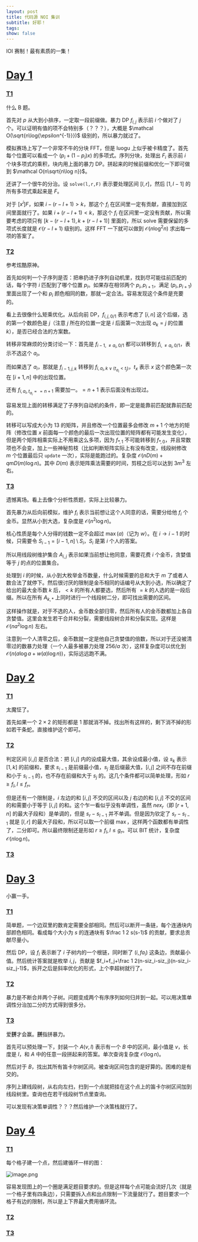 ```yaml
---
layout: post
title: 代码源 NOI 集训
subtitle: 好耶！
tags: 
show: false
---
```


IOI 赛制！最有素质的一集！

# [Day 1](http://oj.daimayuan.top/contest/321)

### [T1](http://oj.daimayuan.top/contest/321/problem/3013)

什么 B 题。

首先对 $p$ 从大到小排序，一定取一段前缀做。暴力 DP $f_{i,j}$ 表示前 $i$ 个做对了 $j$ 个。可以证明有值的项不会特别多（？？？），大概是 $\mathcal O(\sqrt{n\log{\epsilon^{-1}}})$ 级别的，所以暴力就过了。

模拟赛场上写了一个非常不牛的分块 FFT，但是 luogu 上似乎被卡精度了。首先每个位置可以看成一个 $(p_i+(1-p_i)x)$ 的多项式。序列分块，处理出 $F_i$ 表示前 $i$ 个块多项式的乘积，块内用上面的暴力 DP。拼起来的时候前缀和优化一下即可做到 $\mathcal O(n\sqrt{n\log n})$。

还讲了一个很牛的分治。设 `solve(l,r,F)` 表示要处理区间 $[l,r]$，然后 $[1,l-1]$ 的所有多项式乘起来是 $F$。

对于 $[x^i]F$，如果 $i-(r-l+1)>k$，那这个 $f_i$ 在区间里一定有贡献，直接加到区间里面就行了。如果 $i+(r-l+1)<k$，那这个 $f_i$ 在区间里一定没有贡献，所以需要考虑的项只有 $[k-(r-l+1),k+(r-l+1)]$ 里面的，所以 solve 需要保留的多项式长度就是 $\mathcal O(r-l+1)$ 级别的。这样 FFT 一下就可以做到 $\mathcal O(n\log^2 n)$ 求出每一项的答案了。

### [T2](http://oj.daimayuan.top/contest/321/problem/3014)

参考炫酷原神。

首先如何判一个子序列是否：把串扔进子序列自动机里，找到尽可能往前匹配的话，每个字符 $i$ 匹配到了哪个位置 $p_i$。如果存在相邻两个 $p_i,p_{i+1}$，满足 $(p_i,p_{i+1})$ 里面出现了一个和 $p_i$ 颜色相同的数，那就一定合法。容易发现这个条件是充要的。

看上去很像什么矩乘优化。从后向前 DP，$f_{i,j,0/1}$ 表示考虑了 $[i,n]$ 这个后缀，选的第一个数颜色是 $j$（注意 $j$ 所在的位置一定是 $i$ 后面第一次出现 $a_k=j$ 的位置 $k$），是否已经合法的方案数。

转移非常麻烦的分类讨论一下：首先是 $f_{i-1,\not=a_i,0/1}$ 都可以转移到 $f_{i,\not=a_i,0/1}$，表示不选这个 $a_i$。

而如果选了 $a_i$，那就是 $f_{i-1,j,k}$ 转移到 $f_{i,a_i,k\vee(t_{a_i}<t_j)}$，$t_{x}$ 表示 $x$ 这个颜色第一次在 $[i+1,n]$ 中的出现位置。

还有 $f_{i,a_i,t_{a_i}==n+1}$ 需要加一。$=n+1$ 表示后面没有出现过。

容易发现上面的转移满足了子序列自动机的条件，即一定是能靠前匹配就靠前匹配的。

转移可以写成大小为 $13$ 的矩阵，并且修改一个位置最多会修改 $m+1$ 个地方的矩阵（修改位置 $x$ 前面每一个颜色的最后一次出现位置的矩阵都有可能发生变化），但是两个矩阵相乘实际上不用乘这么多项，因为 $f_{\ast,1}$ 不可能转移到 $f_{\ast,0}$，并且常数项也不会变，加上一些神秘剪枝（比如判断矩阵实际上有没有改变，线段树修改 $m$ 个位置最后只 `update` 一次），实际是能跑过的。复杂度 $\mathcal O(nD(m)+qmD(m)\log n)$。其中 $D(m)$ 表示矩阵乘法需要的时间，剪枝之后可以达到 $3m^3$ 左右。

### [T3](http://oj.daimayuan.top/contest/321/problem/3015)

遗憾离场。看上去像个分析性质题，实际上比较暴力。

首先暴力从后向前模拟，维护 $f_i$ 表示当前想让这个人同意的话，需要分给他 $f_i$ 个金币。显然从小到大选，复杂度是 $\mathcal O(n^2\log n)$。

核心性质是每个人分得的钱数一定不会超过 $\max(a)$（记为 $w$）。在 $i\rightarrow i-1$ 的时候，只需要令 $S_{i-1}=[i-1,n]\setminus S_i$，$S_i$ 是第 $i$ 个人的答案。

所以用线段树维护集合 $A_{i,j}$ 表示如果当前想让他同意，需要花费 $i$ 个金币，贪婪值等于 $j$ 的点的位置集合。

处理到 $i$ 的时候，从小到大枚举金币数量，什么时候需要的总和大于 $m$ 了或者人数合法了就停下。然后很讨厌的限制是金币相同的话编号从大到小选，所以确定了给出的最大金币数 $k$ 后，$<k$ 的所有人都要选，然后所有 $=k$ 的人选的是一段后缀。所以在所有 $A_{k,\ast}$ 上同时进行一个线段树二分，即可找出需要的区间。

这样操作就是，对于不选的人，金币数全部归零，然后所有人的金币数都加上各自贪婪值。这里会发生若干合并和分裂，需要线段树合并和分裂实现。这样是 $\mathcal O(na^2\log n)$ 左右。

注意到一个人清零之后，金币数就一定是他自己贪婪值的倍数，所以对于还没被清零过的数暴力处理（一个人最多被暴力处理 $256/a$ 次），这样复杂度可以优化到 $\mathcal O(n(a\log a+w(a)\log n))$，实际远远跑不满。

# [Day 2](http://oj.daimayuan.top/contest/323)

### [T1](http://oj.daimayuan.top/contest/323/problem/3012)

太魔怔了。

首先如果一个 $2\times 2$ 的矩形都是 $1$ 那就消不掉。找出所有这样的，剩下消不掉的形如若干条蛇。直接维护这个即可。

### [T2](http://oj.daimayuan.top/contest/323/problem/3016)

判定区间 $[i,j]$ 是否合法：把 $[i,j]$ 内的设成最大值，其余设成最小值，设 $s_k$ 表示 $[1,k]$ 的前缀和，要求 $s_{i-1}$ 是前缀最小值，$s_{j}$ 是后缀最大值，$[i,j]$ 之间不存在前缀和小于 $s_{i-1}$ 的，也不存在前缀和大于 $s_j$ 的。这几个条件都可以简单处理，形如 $r\geq f_l,l\leq f_r$。

但是还有一个限制是，$i$ 左边的和 $[i,j]$ 不交的区间以及 $j$ 右边的和 $[i,j]$ 不交的区间的和需要小于等于 $[i,j]$ 的和。这个乍一看似乎没有单调性，虽然 $nex_r$（即 $[r+1,n]$ 的最大子段和）是单调的，但是 $s_r-s_{l-1}$ 并不单调。但是因为钦定了 $s_r-s_{l-1}$ 就是 $[l,r]$ 的最大子段和，所以可以取一个前缀 $\max$，这样两个函数都有单调性了，二分即可。所以最终限制还是形如 $r\geq f_l,l\leq g_r$。可以 BIT 统计，复杂度 $\mathcal O(n\log n)$。

### [T3](http://oj.daimayuan.top/contest/323/problem/3017)

# [Day 3](http://oj.daimayuan.top/contest/324)

小赢一手。

### [T1](http://oj.daimayuan.top/contest/324/problem/3019)

简单题，一个边双里的数肯定需要全部相同。然后可以断开一条链，每个连通块内部颜色相同。看成每个大小为 $s$ 的连通块有 $\frac 1 2 s(s-1)$ 的贡献，要求总贡献尽量小。

然后 DP，设 $f_i$ 表示断了 $i$ 子树内的一个根链，同时断了 $(i,fa_i)$ 这条边，贡献最小值。然后统计答案就是枚举 $i,j$，贡献是 $f_i+f_j+\frac 1 2(n-siz_i-siz_j)(n-siz_i-siz_j-1)$，拆开之后是斜率优化的形式，上个李超树就行了。

### [T2](http://oj.daimayuan.top/contest/324/problem/3018)

暴力是不断合并两个子树。问题变成两个有序序列如何归并到一起。可以用决策单调性分治加二分的方式得到很多分。

### [T3](http://oj.daimayuan.top/contest/324/problem/3020)

爱**拼**才会赢。**拼**指拼暴力。

首先可以预处理一下，封装一个 $A(v,l)$ 表示有一个 $B$ 中的区间，最小值是 $v$，长度是 $l$，和 $A$ 中的任意一段拼起来的答案。单次查询复杂度 $\mathcal O(\log n)$。

然后对于 $B$，找出其所有笛卡尔树区间。被查询区间包含的是好算的。困难的是有交的。

序列上建线段树，从右向左扫，扫到一个点就把挂在这个点上的笛卡尔树区间加到线段树里。查询也在若干线段树节点里查询。

可以发现有决策单调性？？？然后维护一个决策栈就行了。

# [Day 4](http://oj.daimayuan.top/contest/325)

### [T1](http://oj.daimayuan.top/contest/325/problem/3021)

每个格子建一个点，然后建循环一样的图：

![image.png](https://s2.loli.net/2025/03/27/aVNtxKGJZETPlz7.png)

容易发现图上的一个圈是满足题目要求的。但是这样每个点可能会流好几次（就是一个格子里有四条边），只需要拆入点和出点限制一下流量就行了。题目要求一个格子有边的限制，所以是上下界最大费用循环流。

### [T2](http://oj.daimayuan.top/contest/325/problem/3022)

### [T3](http://oj.daimayuan.top/contest/325/problem/3023)
